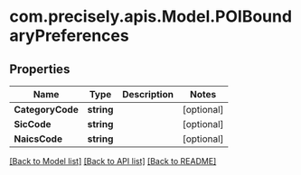 
# com.precisely.apis.Model.POIBoundaryPreferences

## Properties

Name | Type | Description | Notes
------------ | ------------- | ------------- | -------------
**CategoryCode** | **string** |  | [optional] 
**SicCode** | **string** |  | [optional] 
**NaicsCode** | **string** |  | [optional] 

[[Back to Model list]](../README.md#documentation-for-models)
[[Back to API list]](../README.md#documentation-for-api-endpoints)
[[Back to README]](../README.md)

